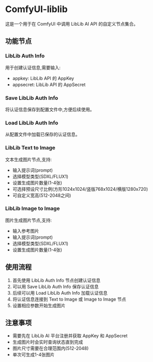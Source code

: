 # ComfyUI-liblib

这是一个用于在 ComfyUI 中调用 LibLib AI API 的自定义节点集合。

## 功能节点

### LibLib Auth Info
用于创建认证信息,需要输入:
- appkey: LibLib API 的 AppKey
- appsecret: LibLib API 的 AppSecret

### Save LibLib Auth Info
将认证信息保存到配置文件中,方便后续使用。

### Load LibLib Auth Info 
从配置文件中加载已保存的认证信息。

### LibLib Text to Image
文本生成图片节点,支持:
- 输入提示词(prompt)
- 选择模型类型(SDXL/FLUX1)
- 设置生成图片数量(1-4张)
- 可选择预设尺寸比例(方形1024x1024/竖版768x1024/横版1280x720)
- 可自定义宽高(512-2048之间)

### LibLib Image to Image
图片生成图片节点,支持:
- 输入参考图片
- 输入提示词(prompt) 
- 选择模型类型(SDXL/FLUX1)
- 设置生成图片数量(1-4张)

## 使用流程

1. 首先使用 LibLib Auth Info 节点创建认证信息
2. 可以用 Save LibLib Auth Info 保存认证信息
3. 后续可以用 Load LibLib Auth Info 加载认证信息
4. 将认证信息连接到 Text to Image 或 Image to Image 节点
5. 设置相应参数开始生成图片

## 注意事项

- 需要先在 LibLib AI 平台注册并获取 AppKey 和 AppSecret
- 生成图片时会实时查询状态直到完成
- 图片尺寸需要在合理范围内(512-2048)
- 单次可生成1-4张图片

